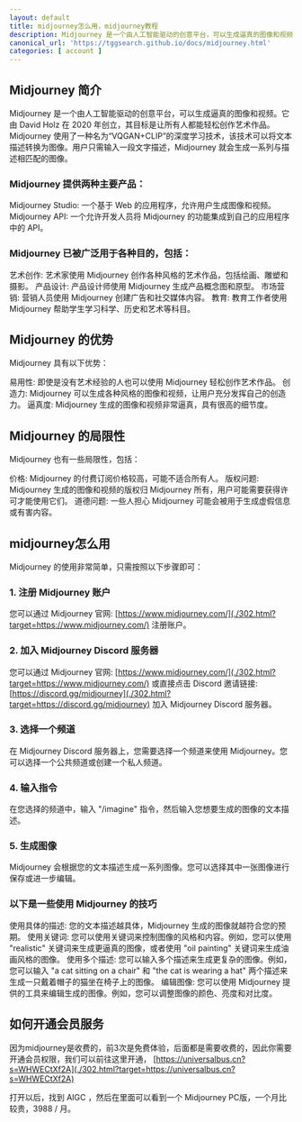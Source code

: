 ```yaml
---
layout: default
title: midjourney怎么用，midjourney教程
description: Midjourney 是一个由人工智能驱动的创意平台，可以生成逼真的图像和视频。它由 David Holz 在 2020 年创立，其目标是让所有人都能轻松创作艺术作品。现当今大家都想尝试体验 midjourney，但是不知道如何使用，本文就教大家如何使用。
canonical_url: 'https://tggsearch.github.io/docs/midjourney.html'
categories: [ account ]
---
```


## Midjourney 简介
Midjourney 是一个由人工智能驱动的创意平台，可以生成逼真的图像和视频。它由 David Holz 在 2020 年创立，其目标是让所有人都能轻松创作艺术作品。
Midjourney 使用了一种名为“VQGAN+CLIP”的深度学习技术，该技术可以将文本描述转换为图像。用户只需输入一段文字描述，Midjourney 就会生成一系列与描述相匹配的图像。

### Midjourney 提供两种主要产品：
Midjourney Studio: 一个基于 Web 的应用程序，允许用户生成图像和视频。
Midjourney API: 一个允许开发人员将 Midjourney 的功能集成到自己的应用程序中的 API。

### Midjourney 已被广泛用于各种目的，包括：
艺术创作: 艺术家使用 Midjourney 创作各种风格的艺术作品，包括绘画、雕塑和摄影。
产品设计: 产品设计师使用 Midjourney 生成产品概念图和原型。
市场营销: 营销人员使用 Midjourney 创建广告和社交媒体内容。
教育: 教育工作者使用 Midjourney 帮助学生学习科学、历史和艺术等科目。

## Midjourney 的优势
Midjourney 具有以下优势：

易用性: 即使是没有艺术经验的人也可以使用 Midjourney 轻松创作艺术作品。
创造力: Midjourney 可以生成各种风格的图像和视频，让用户充分发挥自己的创造力。
逼真度: Midjourney 生成的图像和视频非常逼真，具有很高的细节度。

## Midjourney 的局限性
Midjourney 也有一些局限性，包括：

价格: Midjourney 的付费订阅价格较高，可能不适合所有人。
版权问题: Midjourney 生成的图像和视频的版权归 Midjourney 所有，用户可能需要获得许可才能使用它们。
道德问题: 一些人担心 Midjourney 可能会被用于生成虚假信息或有害内容。

## midjourney怎么用
Midjourney 的使用非常简单，只需按照以下步骤即可：

### 1. 注册 Midjourney 账户
您可以通过 Midjourney 官网: [https://www.midjourney.com/](./302.html?target=https://www.midjourney.com/) 注册账户。

### 2. 加入 Midjourney Discord 服务器
您可以通过 Midjourney 官网:  [https://www.midjourney.com/](./302.html?target=https://www.midjourney.com/)  或直接点击 Discord 邀请链接: [https://discord.gg/midjourney](./302.html?target=https://discord.gg/midjourney) 加入 Midjourney Discord 服务器。

### 3. 选择一个频道
在 Midjourney Discord 服务器上，您需要选择一个频道来使用 Midjourney。您可以选择一个公共频道或创建一个私人频道。

### 4. 输入指令
在您选择的频道中，输入 "/imagine" 指令，然后输入您想要生成的图像的文本描述。

### 5. 生成图像
Midjourney 会根据您的文本描述生成一系列图像。您可以选择其中一张图像进行保存或进一步编辑。

### 以下是一些使用 Midjourney 的技巧
使用具体的描述: 您的文本描述越具体，Midjourney 生成的图像就越符合您的预期。
使用关键词: 您可以使用关键词来控制图像的风格和内容。例如，您可以使用 "realistic" 关键词来生成更逼真的图像，或者使用 "oil painting" 关键词来生成油画风格的图像。
使用多个描述: 您可以输入多个描述来生成更复杂的图像。例如，您可以输入 "a cat sitting on a chair" 和 "the cat is wearing a hat" 两个描述来生成一只戴着帽子的猫坐在椅子上的图像。
编辑图像: 您可以使用 Midjourney 提供的工具来编辑生成的图像。例如，您可以调整图像的颜色、亮度和对比度。

## 如何开通会员服务
因为midjourney是收费的，前3次是免费体验，后面都是需要收费的，因此你需要开通会员权限，我们可以前往这里开通，
[https://universalbus.cn?s=WHWECtXf2A](./302.html?target=https://universalbus.cn?s=WHWECtXf2A)

打开以后，找到 AIGC ，然后在里面可以看到一个 Midjourney PC版，一个月比较贵，3988 / 月。
